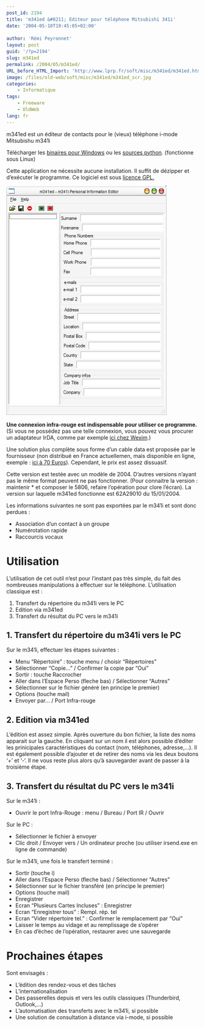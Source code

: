 ```yaml
---
post_id: 2194
title: 'm341ed &#8211; Editeur pour téléphone Mitsubishi 341i'
date: '2004-05-10T19:45:05+02:00'

author: 'Rémi Peyronnet'
layout: post
guid: '/?p=2194'
slug: m341ed
permalink: /2004/05/m341ed/
URL_before_HTML_Import: 'http://www.lprp.fr/soft/misc/m341ed/m341ed.html'
image: /files/old-web/soft/misc/m341ed/m341ed_scr.jpg
categories:
    - Informatique
tags:
    - Freeware
    - OldWeb
lang: fr
---
```


m341ed est un éditeur de contacts pour le (vieux) téléphone i-mode Mitsubishu m341i

Télécharger les [binaires pour Windows](/files/old-web/soft/misc/m341ed/m341ed_bin.zip) ou les [sources python](/files/old-web/soft/misc/m341ed/m341ed_src.zip). (fonctionne sous Linux)

Cette application ne nécessite aucune installation. Il suffit de dézipper et d’exécuter le programme. Ce logiciel est sous [licence GPL.](http://www.gnu.org/copyleft/gpl.html)

![screenshot](/files/old-web/soft/misc/m341ed/m341ed_scr.jpg)

**Une connexion infra-rouge est indispensable pour utiliser ce programme.** (Si vous ne possédez pas une telle connexion, vous pouvez vous procurer un adaptateur IrDA, comme par exemple [ici chez Wexim](http://www.wexim.com/cgi-bin/shop/IR-WD.html).)

Une solution plus complète sous forme d’un cable data est proposée par le fournisseur (non distribué en France actuellemen, mais disponible en ligne, exemple : [ici à 70 Euros](http://www.kabiloo.fr/boutique/telephonie/info.php?referer=&sessionID=&id=2683)). Cependant, le prix est assez dissuasif.

Cette version est testée avec un modèle de 2004. D’autres versions n’ayant pas le même format peuvent ne pas fonctionner. (Pour connaitre la version : maintenir \* et composer le 5806, refaire l’opération pour clore l’écran). La version sur laquelle m341ed fonctionne est 62A29010 du 15/01/2004.

Les informations suivantes ne sont pas exportées par le m341i et sont donc perdues :

- Association d’un contact à un groupe
- Numérotation rapide
- Raccourcis vocaux

<a name="util"></a>

# Utilisation

L’utilisation de cet outil n’est pour l’instant pas très simple, du fait des nombreuses manipulations à effectuer sur le téléphone. L’utilisation classique est :

1. Transfert du répertoire du m341i vers le PC
2. Edition via m341ed
3. Transfert du résultat du PC vers le m341i

## 1. Transfert du répertoire du m341i vers le PC

Sur le m341i, effectuer les étapes suivantes :

- Menu “Répertoire” : touche menu / choisir “Répertoires”
- Sélectionner “Copie…” / Confirmer la copie par “Oui”
- Sortir : touche Raccrocher
- Aller dans l’Espace Perso (fleche bas) / Sélectionner “Autres”
- Sélectionner sur le fichier généré (en principe le premier)
- Options (touche mail)
- Envoyer par… / Port Infra-rouge

## 2. Edition via m341ed

L’édition est assez simple. Après ouverture du bon fichier, la liste des noms apparait sur la gauche. En cliquant sur un nom il est alors possible d’éditer les prinicipales caractéristiques du contact (nom, téléphones, adresse,…). Il est également possible d’ajouter et de retirer des noms via les deux boutons ‘+’ et ‘-‘. Il ne vous reste plus alors qu’à sauvegarder avant de passer à la troisième étape.

## 3. Transfert du résultat du PC vers le m341i

Sur le m341i :

- Ouvrir le port Infra-Rouge : menu / Bureau / Port IR / Ouvrir

Sur le PC :

- Sélectionner le fichier à envoyer
- Clic droit / Envoyer vers / Un ordinateur proche (ou utiliser irsend.exe en ligne de commande)

Sur le m341i, une fois le transfert terminé :

- Sortir (touche i)
- Aller dans l’Espace Perso (fleche bas) / Sélectionner “Autres”
- Sélectionner sur le fichier transféré (en principe le premier)
- Options (touche mail)
- Enregistrer
- Ecran “Plusieurs Cartes Incluses” : Enregistrer
- Ecran “Enregistrer tous” : Rempl. rép. tel
- Ecran “Vider répertoire tel.” : Confirmer le remplacement par “Oui”
- Laisser le temps au vidage et au remplissage de s’opérer
- En cas d’échec de l’opération, restaurer avec une sauvegarde

# Prochaines étapes

Sont envisagés :

- L’édition des rendez-vous et des tâches
- L’internationalisation
- Des passerelles depuis et vers les outils classiques (Thunderbird, Outlook,…)
- L’automatisation des transferts avec le m341i, si possible
- Une solution de consultation à distance via i-mode, si possible